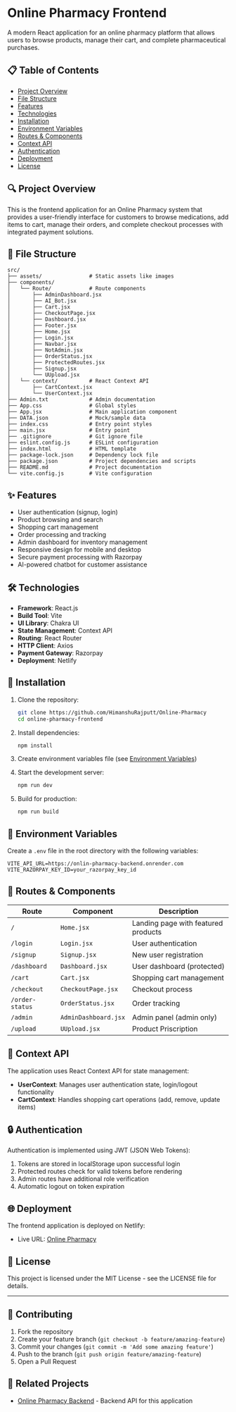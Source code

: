 # Online Pharmacy Frontend

A modern React application for an online pharmacy platform that allows users to browse products, manage their cart, and complete pharmaceutical purchases.

## 📋 Table of Contents

- [Project Overview](#project-overview)
- [File Structure](#file-structure)
- [Features](#features)
- [Technologies](#technologies)
- [Installation](#installation)
- [Environment Variables](#environment-variables)
- [Routes & Components](#routes--components)
- [Context API](#context-api)
- [Authentication](#authentication)
- [Deployment](#deployment)
- [License](#license)

## 🔍 Project Overview

This is the frontend application for an Online Pharmacy system that provides a user-friendly interface for customers to browse medications, add items to cart, manage their orders, and complete checkout processes with integrated payment solutions.

## 📁 File Structure

```
src/
├── assets/               # Static assets like images
├── components/
│   └── Route/            # Route components
│       ├── AdminDashboard.jsx
│       ├── AI_Bot.jsx
│       ├── Cart.jsx
│       ├── CheckoutPage.jsx
│       ├── Dashboard.jsx
│       ├── Footer.jsx
│       ├── Home.jsx
│       ├── Login.jsx
│       ├── Navbar.jsx
│       ├── NotAdmin.jsx
│       ├── OrderStatus.jsx
│       ├── ProtectedRoutes.jsx
│       ├── Signup.jsx
│       └── UUpload.jsx
│   └── context/          # React Context API
│       ├── CartContext.jsx
│       └── UserContext.jsx
├── Admin.txt             # Admin documentation
├── App.css               # Global styles
├── App.jsx               # Main application component
├── DATA.json             # Mock/sample data
├── index.css             # Entry point styles
├── main.jsx              # Entry point
├── .gitignore            # Git ignore file
├── eslint.config.js      # ESLint configuration
├── index.html            # HTML template
├── package-lock.json     # Dependency lock file
├── package.json          # Project dependencies and scripts
├── README.md             # Project documentation
└── vite.config.js        # Vite configuration
```

## ✨ Features

- User authentication (signup, login)
- Product browsing and search
- Shopping cart management
- Order processing and tracking
- Admin dashboard for inventory management
- Responsive design for mobile and desktop
- Secure payment processing with Razorpay
- AI-powered chatbot for customer assistance

## 🛠️ Technologies

- **Framework**: React.js
- **Build Tool**: Vite
- **UI Library**: Chakra UI
- **State Management**: Context API
- **Routing**: React Router
- **HTTP Client**: Axios
- **Payment Gateway**: Razorpay
- **Deployment**: Netlify

## 🚀 Installation

1. Clone the repository:
   ```bash
   git clone https://github.com/HimanshuRajputt/Online-Pharmacy
   cd online-pharmacy-frontend
   ```

2. Install dependencies:
   ```bash
   npm install
   ```

3. Create environment variables file (see [Environment Variables](#environment-variables))

4. Start the development server:
   ```bash
   npm run dev
   ```

5. Build for production:
   ```bash
   npm run build
   ```

## 🔐 Environment Variables

Create a `.env` file in the root directory with the following variables:

```
VITE_API_URL=https://onlin-pharmacy-backend.onrender.com
VITE_RAZORPAY_KEY_ID=your_razorpay_key_id
```

## 🧩 Routes & Components

| Route | Component | Description |
|-------|-----------|-------------|
| `/` | `Home.jsx` | Landing page with featured products |
| `/login` | `Login.jsx` | User authentication |
| `/signup` | `Signup.jsx` | New user registration |
| `/dashboard` | `Dashboard.jsx` | User dashboard (protected) |
| `/cart` | `Cart.jsx` | Shopping cart management |
| `/checkout` | `CheckoutPage.jsx` | Checkout process |
| `/order-status` | `OrderStatus.jsx` | Order tracking |
| `/admin` | `AdminDashboard.jsx` | Admin panel (admin only) |
| `/upload` | `UUpload.jsx` | Product Priscription |

## 🔄 Context API

The application uses React Context API for state management:

- **UserContext**: Manages user authentication state, login/logout functionality
- **CartContext**: Handles shopping cart operations (add, remove, update items)

## 🔒 Authentication

Authentication is implemented using JWT (JSON Web Tokens):

1. Tokens are stored in localStorage upon successful login
2. Protected routes check for valid tokens before rendering
3. Admin routes have additional role verification
4. Automatic logout on token expiration

## 🌐 Deployment

The frontend application is deployed on Netlify:
- Live URL: [Online Pharmacy](https://symphonious-paletas-1640f0.netlify.app/)


## 📄 License

This project is licensed under the MIT License - see the LICENSE file for details.

---

## 🤝 Contributing

1. Fork the repository
2. Create your feature branch (`git checkout -b feature/amazing-feature`)
3. Commit your changes (`git commit -m 'Add some amazing feature'`)
4. Push to the branch (`git push origin feature/amazing-feature`)
5. Open a Pull Request

## 🔗 Related Projects

- [Online Pharmacy Backend](https://github.com/HimanshuRajputt/Online-Pharmacy) - Backend API for this application
